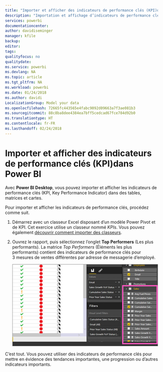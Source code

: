 ```yaml
---
title: "Importer et afficher des indicateurs de performance clés (KPI)dans Power BI"
description: "Importation et affichage d’indicateurs de performance clés (KPI)"
services: powerbi
documentationcenter: 
author: davidiseminger
manager: kfile
backup: 
editor: 
tags: 
qualityfocus: no
qualitydate: 
ms.service: powerbi
ms.devlang: NA
ms.topic: article
ms.tgt_pltfrm: NA
ms.workload: powerbi
ms.date: 01/24/2018
ms.author: davidi
LocalizationGroup: Model your data
ms.openlocfilehash: 72665fc443565e4fabc9092d09663a7f3ae081b3
ms.sourcegitcommit: 88c8ba8dee4384ea7bff5cedcad67fce784d92b0
ms.translationtype: HT
ms.contentlocale: fr-FR
ms.lasthandoff: 02/24/2018
---
```

# <a name="import-and-display-kpis-in-power-bi"></a>Importer et afficher des indicateurs de performance clés (KPI)dans Power BI
Avec **Power BI Desktop**, vous pouvez importer et afficher les indicateurs de performance clés (KPI, Key Performance Indicator) dans des tables, matrices et cartes.

Pour importer et afficher les indicateurs de performance clés, procédez comme suit.

1. Démarrez avec un classeur Excel disposant d’un modèle Power Pivot et de KPI. Cet exercice utilise un classeur nommé *KPIs*. Vous pouvez également [découvrir comment importer des classeurs](desktop-import-excel-workbooks.md).  
2. Ouvrez le rapport, puis sélectionnez l’onglet **Top Performers** (Les plus performants).  La matrice *Top Performers* (Éléments les plus performants) contient des indicateurs de performance clés pour 3 mesures de ventes différentes par adresse de messagerie d’employé.  
   
    ![](media/desktop-import-and-display-kpis/desktoppreviewfeatureon.jpg)

C’est tout. Vous pouvez utiliser des indicateurs de performance clés pour mettre en évidence des tendances importantes, une progression ou d’autres indicateurs importants.

